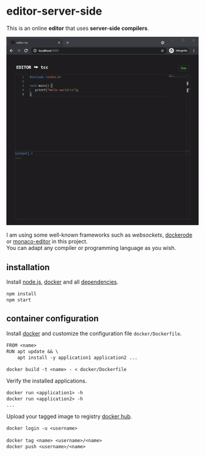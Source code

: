 # editor-server-side
  
This is an online **editor** that uses **server-side compilers**.  
  
![editor-server-side](preview.gif "editor-server-side")

I am using some well-known frameworks such as *websockets*, [dockerode](https://www.npmjs.com/package/dockerode) or [monaco-editor](https://microsoft.github.io/monaco-editor/) in this project.  
You can adapt any compiler or programming language as you wish.

## installation

Install [node.js](https://nodejs.org/en/download/), [docker](https://www.docker.com/products/docker-desktop) and all [dependencies](package.json).
  
```
npm install
npm start
```
    
## container configuration

Install [docker](https://docs.docker.com/get-docker) and customize the configuration file `docker/Dockerfile`.

```
FROM <name>
RUN apt update && \
    apt install -y application1 application2 ...
```
  
`docker build -t <name> - < docker/Dockerfile`

Verify the installed applications.

```
docker run <application1> -h
docker run <application2> -h
...
```

Upload your tagged image to registry [docker hub](https://hub.docker.com/).

```
docker login -u <username>

docker tag <name> <username>/<name>
docker push <username>/<name>
```

